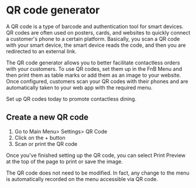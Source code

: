 # QR code generator

A QR code is a type of barcode and authentication tool for smart devices. QR codes are often used on posters, cards, and websites to quickly connect a customer's phone to a certain platform. Basically, you scan a QR code with your smart device, the smart device reads the code, and then you are redirected to an external link.

The QR code generator allows you to better facilitate contactless orders with your customers. To use QR codes, set them up in the FnB Menu and then print them as table marks or add them as an image to your website. Once configured, customers scan your QR codes with their phones and are automatically taken to your web app with the required menu.

Set up QR codes today to promote contactless dining.

## Create a new QR code

1. Go to Main Menu> Settings> QR Code
2. Click on the + button
3. Scan or print the QR code

Once you've finished setting up the QR code, you can select Print Preview at the top of the page to print or save the image.

The QR code does not need to be modified. In fact, any change to the menu is automatically recorded on the menu accessible via QR code.

